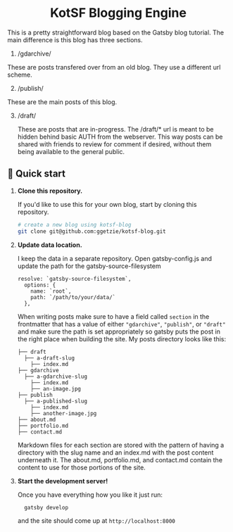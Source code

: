 
<h1 align="center">
  KotSF Blogging Engine
</h1>

This is a pretty straightforward blog based on the Gatsby blog tutorial. The
main difference is this blog has three sections.

1. /gdarchive/

  These are posts transfered over from an old blog. They use a different url scheme.

2. /publish/

  These are the main posts of this blog.

3. /draft/

    These are posts that are in-progress. The /draft/* url is meant to be hidden
    behind basic AUTH from the webserver. This way posts can be shared with
    friends to review for comment if desired, without them being available to
    the general public.


## 🚀 Quick start

1.  **Clone this repository.**

    If you'd like to use this for your own blog, start by cloning this repository.

    ```sh
    # create a new blog using kotsf-blog
    git clone git@github.com:ggetzie/kotsf-blog.git
    ```

1.  **Update data location.**

    I keep the data in a separate repository. Open gatsby-config.js and update the path for the gatsby-source-filesystem

    ```
    resolve: `gatsby-source-filesystem`,
      options: {
        name: `root`,
        path: `/path/to/your/data/`
      },
    ```

    When writing posts make sure to have a field called `section` in the frontmatter that has a value of either `"gdarchive"`, `"publish"`, or `"draft"` and make sure the path is set appropriately so gatsby puts the post in the right place when building the site. My posts directory looks like this:

    ```
    ├── draft
      ├── a-draft-slug
        ├── index.md
    ├── gdarchive
      ├── a-gdarchive-slug
        ├── index.md
        ├── an-image.jpg
    ├── publish
      ├── a-published-slug
        ├── index.md
        ├── another-image.jpg
    ├── about.md
    ├── portfolio.md
    ├── contact.md
    ```

    Markdown files for each section are stored with the pattern of having a directory with the slug name and an index.md with the post content underneath it. The about.md, portfolio.md, and contact.md contain the content to use for those portions of the site.


1.  **Start the development server!**

    Once you have everything how you like it just run:

    ```sh
      gatsby develop
    ```

    and the site should come up at `http://localhost:8000`
